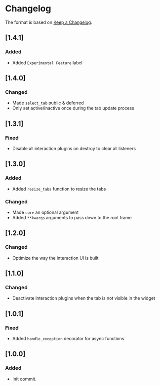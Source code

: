 # Changelog
The format is based on [Keep a Changelog](https://keepachangelog.com/en/1.0.0/).

## [1.4.1]
### Added
- Added `Experimental Feature` label

## [1.4.0]
### Changed
- Made `select_tab` public & deferred
- Only set active/inactive once during the tab update process

## [1.3.1]
### Fixed
- Disable all interaction plugins on destroy to clear all listeners

## [1.3.0]
### Added
- Added `resize_tabs` function to resize the tabs

### Changed
- Made `core` an optional argument
- Added `**kwargs` arguments to pass down to the root frame

## [1.2.0]
### Changed
- Optimize the way the interaction UI is built

## [1.1.0]
### Changed
- Deactivate interaction plugins when the tab is not visible in the widget

## [1.0.1]
### Fixed
- Added `handle_exception` decorator for async functions

## [1.0.0]
### Added
- Init commit.
